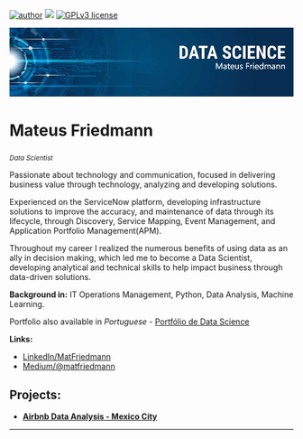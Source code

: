 [![author](https://img.shields.io/badge/author-MatFriedmann-red.svg)](https://www.linkedin.com/in/matfriedmann) [![](https://img.shields.io/badge/python-3.7+-blue.svg)](https://www.python.org/downloads/release/python-365/) [![GPLv3 license](https://img.shields.io/badge/License-GPLv3-blue.svg)](http://perso.crans.org/besson/LICENSE.html)
<p align="center">
  <img src="banner.png" >
</p>

# Mateus Friedmann
<sub>*Data Scientist* </sub>

Passionate about technology and communication, focused in delivering business value through technology, analyzing and developing solutions.

Experienced on the ServiceNow platform, developing infrastructure solutions to improve the accuracy, and maintenance of data through its lifecycle, through Discovery, Service Mapping, Event Management, and Application Portfolio Management(APM).

Throughout my career I realized the numerous benefits of using data as an ally in decision making, which led me to become a Data Scientist, developing analytical and technical skills to help impact business through data-driven solutions.

**Background in:** IT Operations Management, Python, Data Analysis, Machine Learning.


Portfolio also available in *Portuguese* - [Portfólio de Data Science](https://github.com/matfriedmann/portfolio_de_data_science#readme)

**Links:**
* [LinkedIn/MatFriedmann](https://www.linkedin.com/in/matfriedmann)
* [Medium/@matfriedmann](https://www.medium.com/@matfriedmann)


## Projects:

* [**Airbnb Data Analysis - Mexico City**](https://github.com/matfriedmann/airbnb_data_analysis_mexico_city/blob/8ce7ae40d9b6ddb3592c5c929e5ba432e22f8e05/Analyzing_Airbnb_Data_Mexico_City.ipynb)


---




